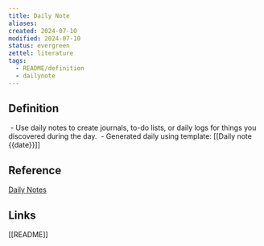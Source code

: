 ```yaml
---
title: Daily Note
aliases: 
created: 2024-07-10
modified: 2024-07-10
status: evergreen
zettel: literature
tags:
  - README/definition
  - dailynote
---
```

## Definition
 - Use daily notes to create journals, to-do lists, or daily logs for things you discovered during the day.
 - Generated daily using template: [[Daily note {{date}}]] 
## Reference
[Daily Notes](https://help.obsidian.md/Plugins/Daily+notes)
## Links
[[README]]
